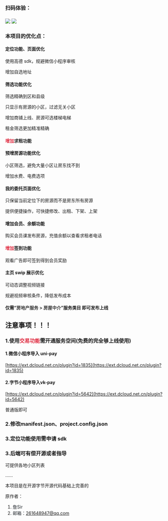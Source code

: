 ### 扫码体验：
### ![](https://cdn.nlark.com/yuque/0/2025/jpeg/47353919/1739934432189-89acdcc4-e4bb-437d-8e56-98928f5e5cb9.jpeg)		![](https://cdn.nlark.com/yuque/0/2025/png/47353919/1739934565190-eeabd1e8-732e-4b64-8cd6-016544cb6724.png)
### 本项目的优化点：
#### 定位功能、页面优化
使用高德 sdk，规避微信小程序审核

增加自选地址

#### 筛选功能优化
筛选精确到区和县级

只显示有房源的小区，过滤无关小区

增加商铺上线、房源可选楼梯电梯

租金筛选更加精准精确

#### <font style="color:#DF2A3F;">增加</font>求租功能
#### 预增房源功能优化
小区筛选，避免大量小区让房东找不到

增加水费、电费选项

#### 我的委托页面优化
只保留当前定位下的房源而不是房东所有房源

提供便捷操作，可快捷修改、出租、下架、上架

#### 增加会员、余额功能
购买会员课发布房源，充值余额以查看求租者电话

#### <font style="color:#DF2A3F;">增加</font>签到功能
观看广告即可签到得到会员奖励

#### 主页 swip 展示优化
可动态调整视频链接

规避视频审核条件，降低发布成本

#### 仅需“<font style="color:rgb(53, 53, 53);">房地产服务 > 房屋中介</font>”服务类目 即可发布上线
## 注意事项！！！
### 1.使用<font style="color:#DF2A3F;">交易功能</font>需开通服务空间(免费的完全够上线使用)
#### 1.微信小程序导入 uni-pay
[https://ext.dcloud.net.cn/plugin?id=1835](https://ext.dcloud.net.cn/plugin?id=1835)

#### 2.字节小程序导入vk-pay
[https://ext.dcloud.net.cn/plugin?id=5642](https://ext.dcloud.net.cn/plugin?id=5642)

普通版即可

### 2.修改manifest.json、project.config.json
### 3.定位功能使用需申请 sdk
### 3.后端可有偿开源或者指导
可提供各地小区列表

......



本项目是在开源字节开源代码基础上完善的

原作者：

1. <font style="color:rgb(36, 41, 46);background-color:rgb(254, 254, 254);">詹Sir</font>
2. <font style="color:rgb(36, 41, 46);background-color:rgb(254, 254, 254);">邮箱：261648947@qq.com</font>

